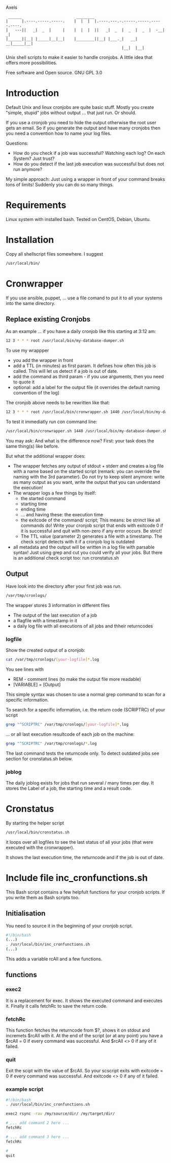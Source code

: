 Axels

```
 ______                        ________                                    
|      |.----.-----.-----.    |  |  |  |.----.---.-.-----.-----.-----.----.
|   ---||   _|  _  |     |    |  |  |  ||   _|  _  |  _  |  _  |  -__|   _|
|______||__| |_____|__|__|    |________||__| |___._|   __|   __|_____|__|  
                                                   |__|  |__|              
```

Unix shell scripts to make it easier to handle cronjobs.
A little idea that offers more possibilities.

Free software and Open source.
GNU GPL 3.0

# Introduction

Default Unix and linux cronjobs are quite basic stuff. Mostly you create
"simple, stupid" jobs without output ... that just run. Or should.

If you use a cronjob you need to hide the output otherwise the root user gets an 
email. So if you generate the output and have many cronjobs then you need a 
convention how to name your log files.

Questions:
* How do you check if a job was successful? Watching each log? On each System? Just trust?
* How do you detect if the last job execution was successful but does not run anymore?

My simple approach: Just using a wrapper in front of your command breaks tons of limits! Suddenly you can do so many things.

# Requirements

Linux system with installed bash.
Tested on CentOS, Debian, Ubuntu.

# Installation

Copy all shellscript files somewhere. I suggest 
```bash
/usr/local/bin/
```
# Cronwrapper

If you use ansible, puppet, ... use a file comand to put it to all
your systems into the same directory.

## Replace existing Cronjobs

As an example ... if you have a daily cronjob like this starting at 3:12 am:

```bash
12 3 * * * root /usr/local/bin/my-database-dumper.sh
```

To use my wrappper 
* you add the wrapper in front
* add a TTL (in minutes) as first param. It defines how often this job is called. This will let us detect if a job is out of date.
* add the command as third param - if you use arguments, then you need to quote it
* optional: add a label for the output file (it overrides the default naming convention of the log)

The cronjob above needs to be rewritten like that:
```bash
12 3 * * * root /usr/local/bin/cronwrapper.sh 1440 /usr/local/bin/my-database-dumper.sh
```


To test it immediatly run con command line:
```bash
/usr/local/bin/cronwrapper.sh 1440 /usr/local/bin/my-database-dumper.sh
```

You may ask: And what is the difference now?
First: your task does the same thing(s) like before.

But what the additional wrapper does:

* The wrapper fetches any output of stdout + stderr and creates a log file with a name based on the started script 
  (remark: you can override the naming with the 3rd parameter).
  Do not try to keep silent anymore: write as many output as you want, write the output that you can understand the execution!
* The wrapper logs  a few things by itself: 
  * the started command
  * starting time
  * ending time
  * ... and having these: the execution time
  * the exitcode of the command/ script;
    This means: be strinct like all commands do! Write your cronjob script that
	ends with exitcode 0 if it is successful and quit with non-zero if any
	error occurs. Be strict!
  * The TTL value (parameter 2) generates a file with a timestamp. The check 
    script detects with it if a cronjob log is outdated
* all metadata and the output will be written in a log file with parsable
syntax! Just using grep and cut you could verify all your jobs. But there is
an additional check script too: run cronstatus.sh

## Output

Have look into the directory after your first job was run.
```bash
/var/tmp/cronlogs/
```

The wrapper stores 3 information in different files

* The output of the last execution of a job
* a flagfile with a timestamp in it
* a daily log file with all executions of all jobs and thheir returncodes

### logfile

Show the created output of a cronjob:
```bash
cat /var/tmp/cronlogs/[your-logfile]*.log
```

You see lines with

* REM - comment lines (to make the output file more readable)
* [VARIABLE] = [Output]

This simple syntax was chosen to use a normal grep command to scan for a specific information.

To search for a specific information, i.e. the return code (SCRIPTRC) of your script 

```bash
grep "^SCRIPTRC" /var/tmp/cronlogs/[your-logfile]*.log
```
... or all last execution resultcode of each job on the machine:

```bash
grep "^SCRIPTRC" /var/tmp/cronlogs/*.log
```

The last command tests the returncode only. 
To detect outdated jobs see section for cronstatus.sh below.


### joblog

The daily joblog exists for jobs that run several /  many times per day. It stores the Label of a job, the starting time and a result code.

# Cronstatus

By starting the helper script 

```bash
/usr/local/bin/cronstatus.sh
```

it loops over all logfiles to see the last status of all your jobs (that were executed with the cronwrapper).

It shows the last execution time, the returncode and if the job is out of date.

# Include file inc_cronfunctions.sh

This Bash script contains a few helpfult functions for your cronjob scripts. If you write them as Bash scripts too.

## Initialisation

You need to source it in the beginning of your cronjob script.

```bash
#!/bin/bash
(...)
. /usr/local/bin/inc_cronfunctions.sh
(...)
```

This adds a variable rcAll and a few functions.

## functions

### exec2

It is a replacement for exec. It shows the executed command and executes it. Finally it calls fetchRc to save the return code.

### fetchRc

This function fetches the returncode from \$?, shows it on stdout and incremets \$rcAll with it.
At the end of the script (or at any point) you have a \$rcAll = 0 if every command was successful. And \$rcAll <> 0 if any of it failed.

### quit

Exit the scipt with the value of \$rcAll.
So your scscript exits with exitcode = 0 if every command was successful. And exitcode <> 0 if any of it failed.


### example script

```bash
#!/bin/bash
. /usr/local/bin/inc_cronfunctions.sh

exec2 rsync -rav /my/source/dir/ /my/target/dir/

# ... add command 2 here ...
fetchRc

# ... add command 3 here ...
fetchRc

# 
quit

```
